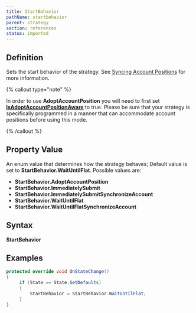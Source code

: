 ```yaml
---
title: StartBehavior
pathName: startbehavior
parent: strategy
section: references
status: imported
---
```


## Definition

Sets the start behavior of the strategy. See [Syncing Account Positions](syncing_account_positions) for more information.

{% callout type="note" %}

In order to use **AdoptAccountPosition** you will need to first set [**IsAdoptAccountPositionAware**](isadoptaccountpositionaware) to true. Please be sure that your strategy is specifically programmed in a manner that can accommodate account positions before using this mode.

{% /callout %}

## Property Value

An enum value that determines how the strategy behaves; Default value is set to **StartBehavior.WaitUntilFlat**. Possible values are:

* **StartBehavior.AdoptAccountPosition**
* **StartBehavior.ImmediatelySubmit**
* **StartBehavior.ImmediatelySubmitSynchronizeAccount**
* **StartBehavior.WaitUntilFlat**
* **StartBehavior.WaitUntilFlatSynchronizeAccount**

## Syntax

**StartBehavior**

## Examples

```csharp
protected override void OnStateChange()
{
     if (State == State.SetDefaults)
     {
         StartBehavior = StartBehavior.WaitUntilFlat;
     }
}
```
